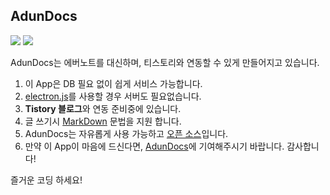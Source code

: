 ## AdunDocs

![](/adunStudio/AdunDocs/blob/master/public/upload/%EA%B0%9C%EB%B0%9C%EC%A4%911.PNG?raw=true)
![](/adunStudio/AdunDocs/blob/master/public/upload/%EA%B0%9C%EB%B0%9C%EC%A4%912.PNG?raw=true)

AdunDocs는 에버노트를 대신하며, 티스토리와 연동할 수 있게 만들어지고 있습니다.

1.  이 App은 DB 필요 없이 쉽게 서비스 가능합니다.
2.  [electron.js](http://electron.atom.io/)를 사용할 경우 서버도 필요없습니다.
3.  **Tistory 블로그**와 연동 준비중에 있습니다.
4.  글 쓰기시 [MarkDown](https://namu.wiki/w/%EB%A7%88%ED%81%AC%EB%8B%A4%EC%9A%B4) 문법을 지원 합니다.
5.  AdunDocs는 자유롭게 사용 가능하고 [오픈 소스](https://github.com/adunStudio/AdunDocs)입니다.
6.  만약 이 App이 마음에 드신다면, [AdunDocs](https://github.com/adunStudio/AdunDocs)에 기여해주시기 바랍니다. 감사합니다!

즐거운 코딩 하세요!